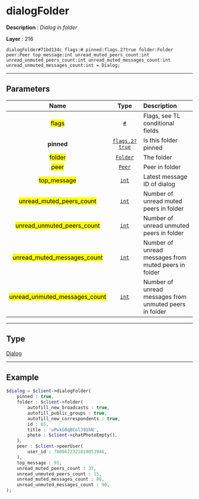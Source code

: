 # dialogFolder

**Description** : *Dialog in folder*

**Layer** : 216

```tl
dialogFolder#71bd134c flags:# pinned:flags.2?true folder:Folder peer:Peer top_message:int unread_muted_peers_count:int unread_unmuted_peers_count:int unread_muted_messages_count:int unread_unmuted_messages_count:int = Dialog;
```

---

## Parameters

| Name | Type | Description |
| :---: | :---: | :--- |
| <mark>flags</mark> | [`#`](type/#) | Flags, see TL conditional fields |
| **pinned** | [`flags.2?true`](type/true) | Is this folder pinned |
| <mark>folder</mark> | [`Folder`](type/Folder) | The folder |
| <mark>peer</mark> | [`Peer`](type/Peer) | Peer in folder |
| <mark>top_message</mark> | [`int`](type/int) | Latest message ID of dialog |
| <mark>unread_muted_peers_count</mark> | [`int`](type/int) | Number of unread muted peers in folder |
| <mark>unread_unmuted_peers_count</mark> | [`int`](type/int) | Number of unread unmuted peers in folder |
| <mark>unread_muted_messages_count</mark> | [`int`](type/int) | Number of unread messages from muted peers in folder |
| <mark>unread_unmuted_messages_count</mark> | [`int`](type/int) | Number of unread messages from unmuted peers in folder |

---

## Type

[Dialog](type/Dialog)

---

## Example

```php
$dialog = $client->dialogFolder(
	pinned : true,
	folder : $client->folder(
		autofill_new_broadcasts : true,
		autofill_public_groups : true,
		autofill_new_correspondents : true,
		id : 65,
		title : 'uPvkG0qBColJ91hN',
		photo : $client->chatPhotoEmpty(),
	),
	peer : $client->peerUser(
		user_id : 7808622321819853946,
	),
	top_message : 91,
	unread_muted_peers_count : 37,
	unread_unmuted_peers_count : 15,
	unread_muted_messages_count : 80,
	unread_unmuted_messages_count : 90,
);
```